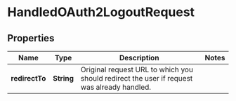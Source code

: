 

# HandledOAuth2LogoutRequest


## Properties

| Name | Type | Description | Notes |
|------------ | ------------- | ------------- | -------------|
|**redirectTo** | **String** | Original request URL to which you should redirect the user if request was already handled. |  |



